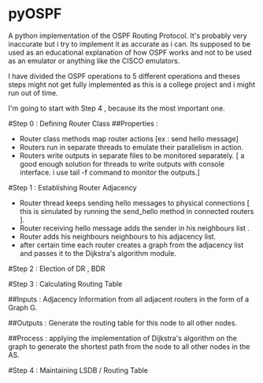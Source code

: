 pyOSPF
======
A python implementation of the OSPF Routing Protocol.
It's probably very inaccurate but i try to implement it as accurate as i can.
Its supposed to be used as an educational explanation of how OSPF works and not to be used as an emulator or anything like the CISCO emulators.

I have divided the OSPF operations to 5 different operations and theses steps might not get fully implemented as this is a college project and i might run out of time.

I'm going to start with Step 4 , because its the most important one.

#Step 0 : Defining Router Class
##Properties :
* Router class methods map router actions [ex : send hello message]
* Routers run in separate threads to emulate their parallelism in action.
* Routers write outputs in separate files to be monitored separately. [ a good enough solution for threads to write outputs with console interface. i use tail -f command to monitor the outputs.]

#Step 1 : Establishing Router Adjacency
* Router thread keeps sending hello messages to physical connections [ this is simulated by running the send_hello method in connected routers ].
* Router receiving hello message adds the sender in his neighbours list .
* Router adds his neighbours neighbours to his adjacency list.
* after certain time each router creates a graph from the adjacency list and passes it to the Dijkstra's algorithm module.

#Step 2 : Election of DR , BDR




#Step 3 : Calculating Routing Table

##Inputs : 
Adjacency Information from all adjacent routers in the form of a Graph G.

##Outputs : 
Generate the routing table for this node to all other nodes.

##Process : 
applying the implementation of Dijkstra's algorithm on the graph to generate the shortest path from the node to all other nodes in the AS.


#Step 4 : Maintaining LSDB / Routing Table





